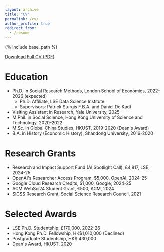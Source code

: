 ```yaml
---
layout: archive
title: "CV"
permalink: /cv/
author_profile: true
redirect_from:
  - /resume
---
```


{% include base_path %}

[Download Full CV (PDF)](/files/ChuyaoWANG-LSE-CV.pdf)

Education
======
* Ph.D. in Social Research Methods, London School of Economics, 2022-2026 (expected)
  * Ph.D. Affiliate, LSE Data Science Institute
  * Supervisors: Patrick Sturgis F.B.A. and Daniel De Kadt
* Visiting Assistant in Research, Yale University, 2025
* M.Phil. in Social Science, Hong Kong University of Science and Technology, 2020-2022
* M.Sc. in Global China Studies, HKUST, 2019-2020 (Dean's Award)
* B.A. in History (Economic History), Shandong University, 2016-2020

Research Grants
======
* Research and Impact Support Fund (AI Spotlight Call), £4,817, LSE, 2024-25
* OpenAI's Researcher Access Program, $5,000, OpenAI, 2024-25
* Google Cloud Research Credits, $1,000, Google, 2024-25
* ACM WebSci24 Student Grant, €500, ACM, 2024
* SICSS Research Grant, Social Science Research Council, 2021

Selected Awards
======
* LSE Ph.D. Studentship, £170,000, 2022-26
* Hong Kong Ph.D. Fellowship, HK$1,010,000 (Declined)
* Postgraduate Studentship, HK$ 430,000
* Dean's Award, HKUST, 2020
